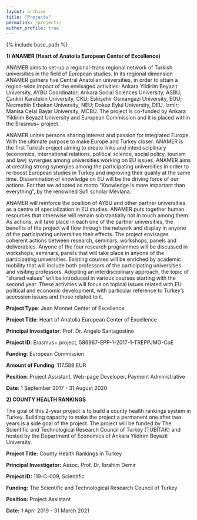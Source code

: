 ```yaml
---
layout: archive
title: "Projects"
permalink: /projects/
author_profile: true
---
```


{% include base_path %}

**1) ANAMER (Heart of Anatolia European Center of Excellence)**

ANAMER aims to set-up a regional-trans regional network of Turkish universities in the field of European studies. In its regional dimension ANAMER gathers five Central Anatolian universities, in order to attain a region-wide impact of the envisaged activities: Ankara Yildirim Beyazit University, AYBU Coordinator; Ankara Social Sciences University, ASBU; Çankiri Karatekin University, CKU; Eskişehir Osmangazi University, EOU; Necmettin Erbakan University, NEU; Dokuz Eylul University, DEU, Izmir; Manisa Celal Bayar University, MCBU. The project is co-funded by Ankara Yildirim Beyazit University and European Commission and it is placed within the Erasmus+ project.

ANAMER unites persons sharing interest and passion for integrated Europe. With the ultimate purpose to make Europe and Turkey closer. ANAMER is the first Turkish project aiming to create links and interdisciplinary (economics, international relations, political science, social policy, tourism and law) synergies among universities working on EU issues. ANAMER aims at creating strong synergies among the participating universities in order to re-boost European studies in Turkey and improving their quality at the same time. Dissemination of knowledge on EU will be the driving force of our actions. For that we adopted as motto “Knowledge is more important than everything”, by the renowned Sufi scholar Mevlana.

ANAMER will reinforce the position of AYBU and other partner universities as a centre of specialization in EU studies. ANAMER puts together human resources that otherwise will remain substantially not in touch among them. As actions, will take place in each one of the partner universities, the benefits of the project will flow through the network and display in anyone of the participating universities their effects. The project envisages coherent actions between research, seminars, workshops, panels and deliverables. Anyone of the four research programmes will be discussed in workshops, seminars, panels that will take place in anyone of the participating universities. Existing courses will be enriched by academic mobility that will include both professors of the participating universities and visiting professors. Adopting an interdisciplinary approach, the topic of “shared values” will be introduced in various courses starting with the second year. These activities will focus on topical issues related with EU political and economic development, with particular reference to Turkey’s accession issues and those related to it.

**Project Type**: Jean Monnet Center of Excellence

**Project Title**: Heart of Anatolia European Center of Excellence

**Principal Investigator**: Prof. Dr. Angelo Santagostino

**Project ID**: Erasmus+ project, 586967-EPP-1-2017-1-TREPPJMO-CoE

**Funding**: European Commission

**Amount of Funding**: 117.588 EUR

**Position**: Project Assistant, Web-page Developer, Payment Administrative

**Date**: 1 September 2017 - 31 August 2020


**2) COUNTY HEALTH RANKINGS**

The goal of this 2-year project is to build a county health rankings system in Turkey. Building capacity to make the project a permanent one after two years is a side goal of the project. The project will be funded by The Scientific and Technological Research Council of Turkey (TÜBİTAK) and hosted by the Department of Economics of Ankara Yildirim Beyazit University.

**Project Title:** County Health Rankings in Turkey

**Principal Investigator:** Assoc. Prof. Dr. İbrahim Demir

**Project ID:** 119-C-009, Scientific

**Funding:** The Scientific and Technological Research Council of Turkey

**Position:** Project Assistant

**Date:** 1 April 2019 - 31 March 2021
